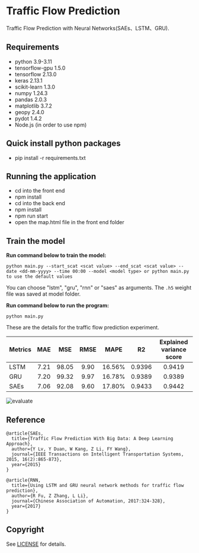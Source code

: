 # Traffic Flow Prediction
Traffic Flow Prediction with Neural Networks(SAEs、LSTM、GRU).

## Requirements
- python 3.9-3.11   
- tensorflow-gpu 1.5.0  
- tensorflow 2.13.0
- keras 2.13.1
- scikit-learn 1.3.0
- numpy 1.24.3
- pandas 2.0.3
- matplotlib 3.7.2
- geopy 2.4.0
- pydot 1.4.2
- Node.js (in order to use npm)

## Quick install python packages 
- pip install -r requirements.txt

## Running the application
- cd into the front end
- npm install
- cd into the back end
- npm install
- npm run start
- open the map.html file in the front end folder 

## Train the model

**Run command below to train the model:**

```
python main.py --start_scat <scat value> --end_scat <scat value> --date <dd-mm-yyyy> --time 00:00 --model <model type> or python main.py to use the default values

```

You can choose "lstm", "gru", "rnn" or "saes" as arguments. The ```.h5``` weight file was saved at model folder.

**Run command below to run the program:**

```
python main.py
```

These are the details for the traffic flow prediction experiment.


| Metrics | MAE | MSE | RMSE | MAPE |  R2  | Explained variance score |
| ------- |:---:| :--:| :--: | :--: | :--: | :----------------------: |
| LSTM | 7.21 | 98.05 | 9.90 | 16.56% | 0.9396 | 0.9419 |
| GRU | 7.20 | 99.32 | 9.97| 16.78% | 0.9389 | 0.9389|
| SAEs | 7.06 | 92.08 | 9.60 | 17.80% | 0.9433 | 0.9442 |

![evaluate](/images/eva.png)

## Reference

	@article{SAEs,  
	  title={Traffic Flow Prediction With Big Data: A Deep Learning Approach},  
	  author={Y Lv, Y Duan, W Kang, Z Li, FY Wang},
	  journal={IEEE Transactions on Intelligent Transportation Systems, 2015, 16(2):865-873},
	  year={2015}
	}
	
	@article{RNN,  
	  title={Using LSTM and GRU neural network methods for traffic flow prediction},  
	  author={R Fu, Z Zhang, L Li},
	  journal={Chinese Association of Automation, 2017:324-328},
	  year={2017}
	}


## Copyright
See [LICENSE](LICENSE) for details.
